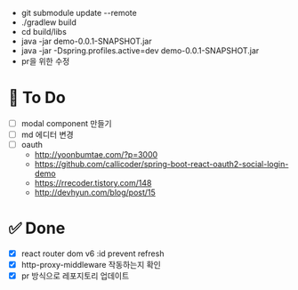 - git submodule update --remote
- ./gradlew build
- cd build/libs
- java -jar demo-0.0.1-SNAPSHOT.jar
- java -jar -Dspring.profiles.active=dev demo-0.0.1-SNAPSHOT.jar
- pr을 위한 수정

# 📌 To Do

- [ ] modal component 만들기
- [ ] md 에디터 변경
- [ ] oauth
  - http://yoonbumtae.com/?p=3000
  - https://github.com/callicoder/spring-boot-react-oauth2-social-login-demo
  - https://rrecoder.tistory.com/148
  - http://devhyun.com/blog/post/15

# ✅ Done

- [x] react router dom v6 :id prevent refresh
- [x] http-proxy-middleware 작동하는지 확인
- [x] pr 방식으로 레포지토리 업데이트
